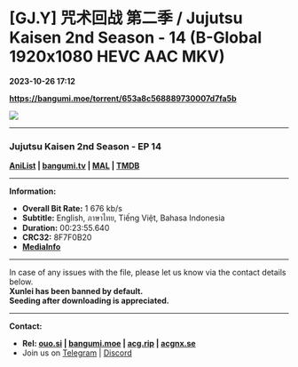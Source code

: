 # [GJ.Y] 咒术回战 第二季 / Jujutsu Kaisen 2nd Season - 14 (B-Global 1920x1080 HEVC AAC MKV)

**2023-10-26 17:12**

**https://bangumi.moe/torrent/653a8c568889730007d7fa5b**

![](https://rr1---bg.raws.dev/bfs/intl/management/18b920f869d4fb4d5156f488002ef6cb2ecf7f3a.png@960w_540h_100Q_1c.jpg)

* * *

### **__Jujutsu Kaisen 2nd Season__** - EP 14

**[AniList](https://anilist.co/anime/145064) | [bangumi.tv](https://bgm.tv/subject/369304) | [MAL](https://myanimelist.net/anime/51009) | [TMDB](https://www.themoviedb.org/tv/95479)**

* * *

**Information:**

*   **Overall Bit Rate:** 1 676 kb/s
*   **Subtitle:** English, ภาษาไทย, Tiếng Việt, Bahasa Indonesia
*   **Duration:** 00:23:55.640
*   **CRC32:** 8F7F0B20
*   **[MediaInfo](https://rr1---nfo.raws.dev/%5BGJ.Y%5D%20%E5%92%92%E6%9C%AF%E5%9B%9E%E6%88%98%20%E7%AC%AC%E4%BA%8C%E5%AD%A3%20-%2014%20%28B-Global%201920x1080%20HEVC%20AAC%20MKV%29%20%5B8F7F0B20%5D.mkv.nfo)**

* * *

In case of any issues with the file, please let us know via the contact details below.  
**Xunlei has been banned by default.**  
**Seeding after downloading is appreciated.**

* * *

**Contact:**

*   **Rel: [ouo.si](https://ouo.si/user/BraveSail) | [bangumi.moe](https://bangumi.moe/search/63e4b7585fa12c0007949b88) | [acg.rip](https://acg.rip/user/5570) | [acgnx.se](https://share.acgnx.se/user-529-1.html)**
*   Join us on [Telegram](https://kirara-fantasia.moe/telegram) | [Discord](https://kirara-fantasia.moe/discord)